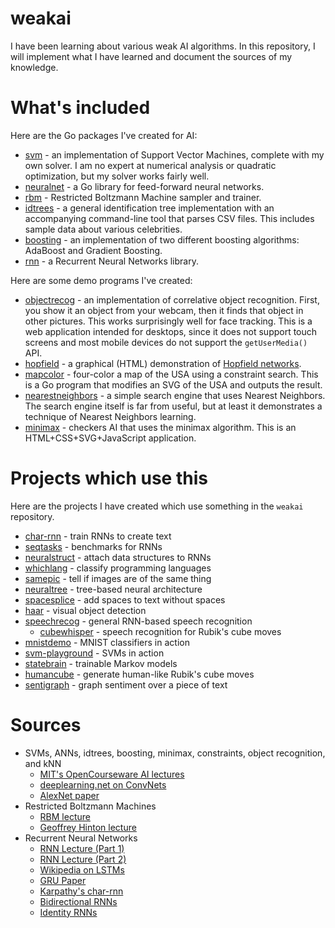 # weakai

I have been learning about various weak AI algorithms. In this repository, I will implement what I have learned and document the sources of my knowledge.

# What's included

Here are the Go packages I've created for AI:

 * [svm](svm) - an implementation of Support Vector Machines, complete with my own solver. I am no expert at numerical analysis or quadratic optimization, but my solver works fairly well.
 * [neuralnet](neuralnet) - a Go library for feed-forward neural networks.
 * [rbm](rbm) - Restricted Boltzmann Machine sampler and trainer.
 * [idtrees](idtrees) - a general identification tree implementation with an accompanying command-line tool that parses CSV files. This includes sample data about various celebrities.
 * [boosting](boosting) - an implementation of two different boosting algorithms: AdaBoost and Gradient Boosting.
 * [rnn](rnn) - a Recurrent Neural Networks library.

Here are some demo programs I've created:

 * [objectrecog](demos/objectrecog) - an implementation of correlative object recognition. First, you show it an object from your webcam, then it finds that object in other pictures. This works surprisingly well for face tracking. This is a web application intended for desktops, since it does not support touch screens and most mobile devices do not support the `getUserMedia()` API.
 * [hopfield](demos/hopfield) - a graphical (HTML) demonstration of [Hopfield networks](https://en.wikipedia.org/wiki/Hopfield_network).
 * [mapcolor](demos/mapcolor) - four-color a map of the USA using a constraint search. This is a Go program that modifies an SVG of the USA and outputs the result.
 * [nearestneighbors](demos/nearestneighbors) - a simple search engine that uses Nearest Neighbors. The search engine itself is far from useful, but at least it demonstrates a technique of Nearest Neighbors learning.
 * [minimax](demos/minimax) - checkers AI that uses the minimax algorithm. This is an HTML+CSS+SVG+JavaScript application.

# Projects which use this

Here are the projects I have created which use something in the `weakai` repository.

 * [char-rnn](https://github.com/unixpickle/char-rnn) - train RNNs to create text
 * [seqtasks](https://github.com/unixpickle/seqtasks) - benchmarks for RNNs
 * [neuralstruct](https://github.com/unixpickle/neuralstruct) - attach data structures to RNNs
 * [whichlang](https://github.com/unixpickle/whichlang) - classify programming languages
 * [samepic](https://github.com/unixpickle/samepic) - tell if images are of the same thing
 * [neuraltree](https://github.com/unixpickle/neuraltree) - tree-based neural architecture
 * [spacesplice](https://github.com/unixpickle/spacesplice) - add spaces to text without spaces
 * [haar](https://github.com/unixpickle/haar) - visual object detection
 * [speechrecog](https://github.com/unixpickle/speechrecog) - general RNN-based speech recognition
   * [cubewhisper](https://github.com/unixpickle/cubewhisper) - speech recognition for Rubik's cube moves
 * [mnistdemo](https://github.com/unixpickle/mnistdemo) - MNIST classifiers in action
 * [svm-playground](https://github.com/unixpickle/svm-playground) - SVMs in action
 * [statebrain](https://github.com/unixpickle/statebrain) - trainable Markov models
 * [humancube](https://github.com/unixpickle/humancube) - generate human-like Rubik's cube moves
 * [sentigraph](https://github.com/unixpickle/sentigraph) - graph sentiment over a piece of text

# Sources

 * SVMs, ANNs, idtrees, boosting, minimax, constraints, object recognition, and kNN
   * [MIT's OpenCourseware AI lectures](http://ocw.mit.edu/courses/electrical-engineering-and-computer-science/6-034-artificial-intelligence-fall-2010/)
   * [deeplearning.net on ConvNets](http://deeplearning.net/tutorial/lenet.html#lenet)
   * [AlexNet paper](https://papers.nips.cc/paper/4824-imagenet-classification-with-deep-convolutional-neural-networks.pdf)
 * Restricted Boltzmann Machines
   * [RBM lecture](https://www.youtube.com/watch?v=FJ0z3Ubagt4)
   * [Geoffrey Hinton lecture](https://www.youtube.com/watch?v=tt-PQNstYp4)
 * Recurrent Neural Networks
   * [RNN Lecture (Part 1)](https://www.youtube.com/watch?v=AvyhbrQptHk)
   * [RNN Lecture (Part 2)](https://www.youtube.com/watch?v=EAt9_4IhC7s)
   * [Wikipedia on LSTMs](https://en.wikipedia.org/wiki/Long_short-term_memory)
   * [GRU Paper](http://arxiv.org/pdf/1406.1078v3.pdf)
   * [Karpathy's char-rnn](http://karpathy.github.io/2015/05/21/rnn-effectiveness/)
   * [Bidirectional RNNs](http://arxiv.org/pdf/1303.5778.pdf)
   * [Identity RNNs](https://arxiv.org/pdf/1504.00941v2.pdf)
